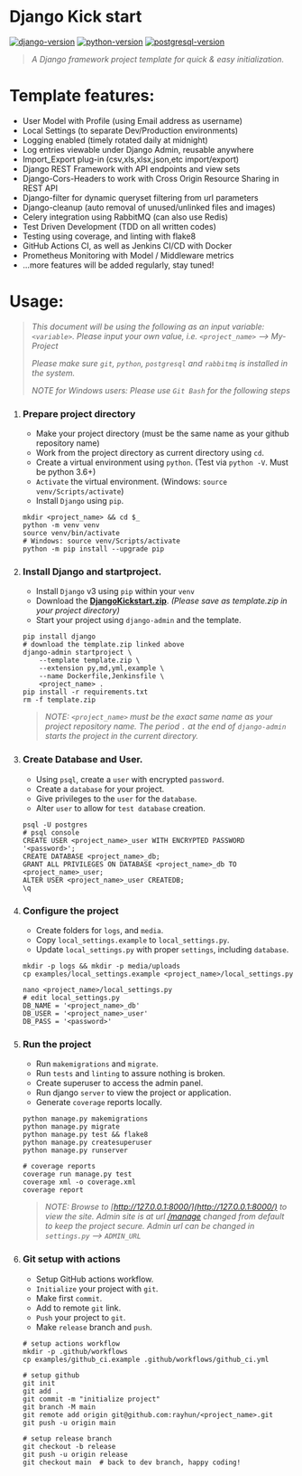 # __Django Kick start__
[![django-version](https://img.shields.io/badge/django-3.2-green)](https://www.djangoproject.com)
[![python-version](https://img.shields.io/badge/python-3.8-blue)](https://www.python.org)
[![postgresql-version](https://img.shields.io/badge/postgresql-12.3-orange)](https://www.postgresql.org)


> _A Django framework project template for quick & easy initialization._

# __Template features:__
- User Model with Profile (using Email address as username)
- Local Settings (to separate Dev/Production environments)
- Logging enabled (timely rotated daily at midnight)
- Log entries viewable under Django Admin, reusable anywhere  
- Import_Export plug-in (csv,xls,xlsx,json,etc import/export)
- Django REST Framework with API endpoints and view sets
- Django-Cors-Headers to work with Cross Origin Resource Sharing in REST API
- Django-filter for dynamic queryset filtering from url parameters
- Django-cleanup (auto removal of unused/unlinked files and images)
- Celery integration using RabbitMQ (can also use Redis)
- Test Driven Development (TDD on all written codes)
- Testing using coverage, and linting with flake8
- GitHub Actions CI, as well as Jenkins CI/CD with Docker
- Prometheus Monitoring with Model / Middleware metrics
- ...more features will be added regularly, stay tuned!

# __Usage:__
> _This document will be using the following as an input variable: `<variable>`. Please input your own value, i.e. `<project_name>` --> My-Project_
>
> _Please make sure `git`, `python`, `postgresql` and `rabbitmq` is installed in the system._
>
> _NOTE for Windows users: Please use `Git Bash` for the following steps_

1. ### Prepare project directory
    - Make your project directory (must be the same name as your github repository name)
    - Work from the project directory as current directory using `cd`.
    - Create a virtual environment using `python`. (Test via `python -V`. Must be python 3.6+)
    - `Activate` the virtual environment. (Windows: `source venv/Scripts/activate`)
    - Install `Django` using `pip`.
    ```shell script
    mkdir <project_name> && cd $_
    python -m venv venv
    source venv/bin/activate
    # Windows: source venv/Scripts/activate
    python -m pip install --upgrade pip
    ```

2. ### Install Django and startproject.
    - Install `Django` v3 using `pip` within your `venv`
    - Download the __[DjangoKickstart.zip](https://github.com/rayhun/DjangoKickstart/DjangoKickstart-main.zip)__. _(Please save as template.zip in your project directory)_
    - Start your project using `django-admin` and the template.
    ```shell script
    pip install django
    # download the template.zip linked above
    django-admin startproject \
        --template template.zip \
        --extension py,md,yml,example \
        --name Dockerfile,Jenkinsfile \
        <project_name> .
    pip install -r requirements.txt
    rm -f template.zip
    ```
    > _NOTE: `<project_name>` must be the exact same name as your project repository name. The period `.` at the end of `django-admin` starts the project in the current directory._

3. ### Create Database and User.
    - Using `psql`, create a `user` with encrypted `password`.
    - Create a `database` for your project.
    - Give privileges to the `user` for the `database`.
    - Alter `user` to allow for `test database` creation.
    ```shell script
    psql -U postgres
    # psql console 
    CREATE USER <project_name>_user WITH ENCRYPTED PASSWORD '<password>';
    CREATE DATABASE <project_name>_db;
    GRANT ALL PRIVILEGES ON DATABASE <project_name>_db TO <project_name>_user;
    ALTER USER <project_name>_user CREATEDB;
    \q
    ```

4. ### Configure the project
    - Create folders for `logs`, and `media`.
    - Copy `local_settings.example` to `local_settings.py`.
    - Update `local_settings.py` with proper `settings`, including `database`.
    ```shell script
    mkdir -p logs && mkdir -p media/uploads
    cp examples/local_settings.example <project_name>/local_settings.py
    
    nano <project_name>/local_settings.py
    # edit local_settings.py
    DB_NAME = '<project_name>_db'
    DB_USER = '<project_name>_user'
    DB_PASS = '<password>'
    ```

5. ### Run the project
    - Run `makemigrations` and `migrate`.
    - Run `tests` and `linting` to assure nothing is broken.
    - Create superuser to access the admin panel.
    - Run django `server` to view the project or application.
    - Generate `coverage` reports locally.
    ```shell script
    python manage.py makemigrations
    python manage.py migrate
    python manage.py test && flake8
    python manage.py createsuperuser
    python manage.py runserver
    
    # coverage reports
    coverage run manage.py test
    coverage xml -o coverage.xml
    coverage report
    ```
   > _NOTE: Browse to [http://127.0.0.1:8000/](http://127.0.0.1:8000/) to view the site. Admin site is at url [/manage](http://127.0.0.1:8000/manage) changed from default to keep the project secure. Admin url can be changed in `settings.py` --> `ADMIN_URL`_

6. ### Git setup with actions
    - Setup GitHub actions workflow.
    - `Initialize` your project with `git`.
    - Make first `commit`.
    - Add to remote `git` link.
    - `Push` your project to `git`.
    - Make `release` branch and `push`.
    ```shell script
    # setup actions workflow
    mkdir -p .github/workflows
    cp examples/github_ci.example .github/workflows/github_ci.yml
    
    # setup github
    git init
    git add .
    git commit -m "initialize project"
    git branch -M main
    git remote add origin git@github.com:rayhun/<project_name>.git
    git push -u origin main
    
    # setup release branch
    git checkout -b release
    git push -u origin release
    git checkout main  # back to dev branch, happy coding!
    ```
